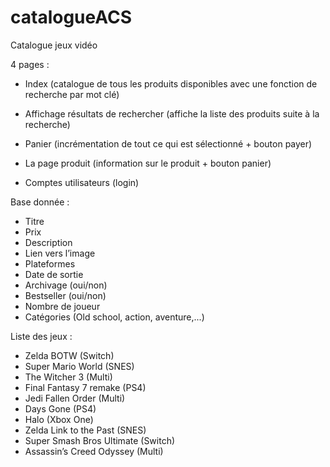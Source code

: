 # catalogueACS

Catalogue jeux vidéo

4 pages :
-	Index (catalogue de tous les produits disponibles avec une fonction de recherche par mot clé)
-	Affichage résultats de rechercher (affiche la liste des produits suite à la recherche)
-	Panier (incrémentation de tout ce qui est sélectionné + bouton payer)
-	La page produit (information sur le produit + bouton panier)

-	Comptes utilisateurs (login)

Base donnée :
-	Titre
-	Prix
-	Description
-	Lien vers l’image
-	Plateformes
-	Date de sortie
-	Archivage (oui/non)
-	Bestseller (oui/non)
-	Nombre de joueur
- Catégories (Old school, action, aventure,...)

Liste des jeux :
-	Zelda BOTW (Switch)
-	Super Mario World (SNES)
-	The Witcher 3 (Multi)
-	Final Fantasy 7 remake (PS4)
-	Jedi Fallen Order (Multi)
-	Days Gone (PS4)
-	Halo (Xbox One)
-	Zelda Link to the Past (SNES)
-	Super Smash Bros Ultimate (Switch)
-	Assassin’s Creed Odyssey (Multi)
